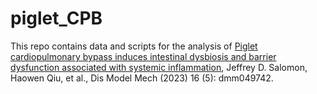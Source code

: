 # piglet_CPB

This repo contains data and scripts for the analysis of [Piglet cardiopulmonary bypass induces intestinal dysbiosis and barrier dysfunction associated with systemic inflammation](https://doi.org/10.1242/dmm.049742), Jeffrey D. Salomon, Haowen Qiu, et al., Dis Model Mech (2023) 16 (5): dmm049742.
